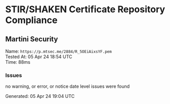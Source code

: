 # STIR/SHAKEN Certificate Repository Compliance

## Martini Security

Name: `https://p.mtsec.me/2884/R_5OEiAixsYF.pem`\
Tested At: 05 Apr 24 18:54 UTC\
Time: 88ms

### Issues

no warning, or error, or notice date level issues were found

Generated: 05 Apr 24 19:04 UTC